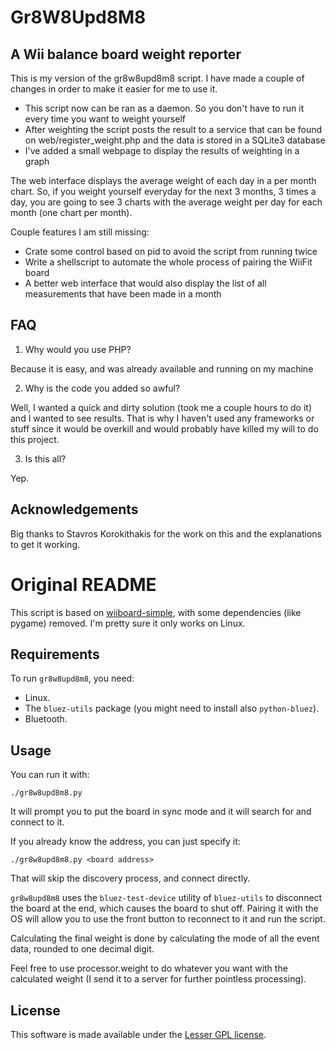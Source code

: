 # Gr8W8Upd8M8

## A Wii balance board weight reporter

This is my version of the gr8w8upd8m8 script. I have made a couple of changes
in order to make it easier for me to use it.

* This script now can be ran as a daemon. So you don't have to run it every
  time you want to weight yourself
* After weighting the script posts the result to a service that can be found on
  web/register_weight.php and the data is stored in a SQLite3 database
* I've added a small webpage to display the results of weighting in a graph

The web interface displays the average weight of each day in a per month chart.
So, if you weight yourself everyday for the next 3 months, 3 times a day, you
are going to see 3 charts with the average weight per day for each month (one
chart per month).

Couple features I am still missing:

* Crate some control based on pid to avoid the script from running twice
* Write a shellscript to automate the whole process of pairing the WiiFit board
* A better web interface that would also display the list of all measurements
  that have been made in a month


## FAQ

1. Why would you use PHP?

Because it is easy, and was already available and running on my machine

2. Why is the code you added so awful?

Well, I wanted a quick and dirty solution (took me a couple hours to do it) and
I wanted to see results. That is why I haven't used any frameworks or stuff
since it would be overkill and would probably have killed my will to do this
project.

3. Is this all?

Yep.

## Acknowledgements

Big thanks to Stavros Korokithakis for the work on this and the explanations to
get it working.


# Original README

This script is based on [wiiboard-simple](https://code.google.com/p/wiiboard-simple/), with some dependencies (like
pygame) removed. I'm pretty sure it only works on Linux.

## Requirements

To run `gr8w8upd8m8`, you need:
* Linux.
* The `bluez-utils` package (you might need to install also `python-bluez`).
* Bluetooth.

## Usage

You can run it with:

    ./gr8w8upd8m8.py

It will prompt you to put the board in sync mode and it will search for and connect to it.

If you already know the address, you can just specify it:

    ./gr8w8upd8m8.py <board address>

That will skip the discovery process, and connect directly.

`gr8w8upd8m8` uses the `bluez-test-device` utility of `bluez-utils` to disconnect the board at the end, which causes
the board to shut off. Pairing it with the OS will allow you to use the front button to reconnect to it and run the
script.

Calculating the final weight is done by calculating the mode of all the event data, rounded to one decimal digit.

Feel free to use processor.weight to do whatever you want with the calculated weight (I send it to a server for
further pointless processing).

## License

This software is made available under the [Lesser GPL license](http://www.gnu.org/licenses/lgpl.html).
